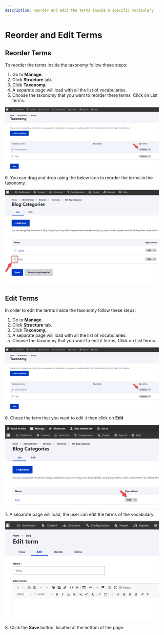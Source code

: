 ```yaml
---
description: Reorder and edit the terms inside a specific vocabulary
---
```


# Reorder and Edit Terms

## Reorder Terms

To reorder the terms inside the taxonomy follow these steps:&#x20;

1. Go to **Manage.**
2. Click **Structure** tab.
3. Click **Taxonomy.**
4. A separate page will load with all the list of vocabularies.
5. Choose the taxonomy that you want to reorder there terms, Click on List terms.

![List Terms of the Taxonomy](<../../../.gitbook/assets/image (39).png>)

6\. You can drag and drop using the below icon to reorder the terms in the taxonomy.

![Reorder Terms in Taxonomy](<../../../.gitbook/assets/image (55).png>)

## Edit Terms

In order to edit the terms inside the taxonomy follow these steps:&#x20;

1. Go to **Manage.**
2. Click **Structure** tab.
3. Click **Taxonomy.**
4. A separate page will load with all the list of vocabularies.
5. Choose the taxonomy that you want to edit it terms, Click on List terms.

![List Terms of Blog Categories Taxonomy](<../../../.gitbook/assets/image (22).png>)

6\. Chose the term that you want to edit it then click on **Edit**

![Edit Terms](<../../../.gitbook/assets/image (15).png>)

7\. A separate page will load, the user can edit the terms of the vocabulary.

![Edit the Blog Term](<../../../.gitbook/assets/image (36).png>)

8\. Click the **Save** button, located at the bottom of the page.

